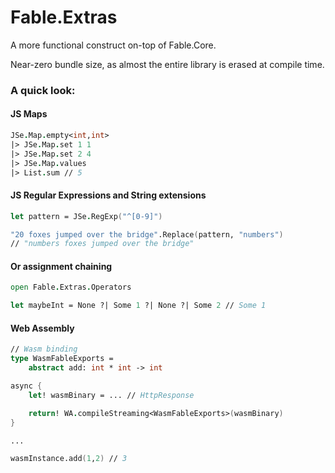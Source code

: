 # Fable.Extras

A more functional construct on-top of Fable.Core.

Near-zero bundle size, as almost the entire library is erased at compile time.

### A quick look:


#### JS Maps

```fsharp
JSe.Map.empty<int,int>
|> JSe.Map.set 1 1
|> JSe.Map.set 2 4
|> JSe.Map.values
|> List.sum // 5
```

#### JS Regular Expressions and String extensions

```fsharp
let pattern = JSe.RegExp("^[0-9]")

"20 foxes jumped over the bridge".Replace(pattern, "numbers") 
// "numbers foxes jumped over the bridge"
```

#### Or assignment chaining

```fsharp
open Fable.Extras.Operators

let maybeInt = None ?| Some 1 ?| None ?| Some 2 // Some 1
```

#### Web Assembly

```fsharp
// Wasm binding
type WasmFableExports =
    abstract add: int * int -> int

async {
    let! wasmBinary = ... // HttpResponse

    return! WA.compileStreaming<WasmFableExports>(wasmBinary)
}

...

wasmInstance.add(1,2) // 3
```
